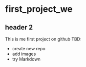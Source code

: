 # first_project_we
## header 2


This is me first project on github
TBD:
- create new repo
- add images
- try Markdown

